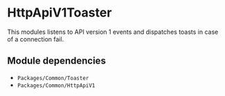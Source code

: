 # HttpApiV1Toaster
This modules listens to API version 1 events and dispatches toasts in case of a connection fail.

## Module dependencies
- `Packages/Common/Toaster`
- `Packages/Common/HttpApiV1`